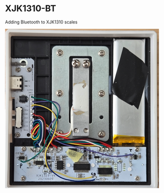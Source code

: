 # XJK1310-BT
Adding Bluetooth to XJK1310 scales 

![XJK1310-BT_Installation](https://github.com/banoz/banoz.github.io/blob/main/repository/img/XJK1310-BT_Installation.png)
